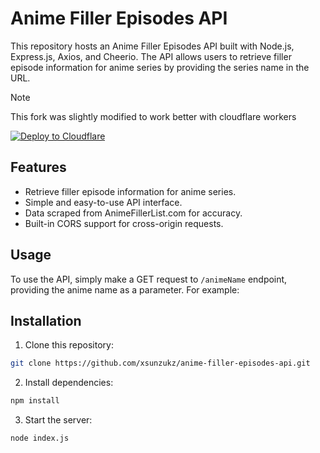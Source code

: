 # Anime Filler Episodes API

This repository hosts an Anime Filler Episodes API built with Node.js, Express.js, Axios, and Cheerio. The API allows users to retrieve filler episode information for anime series by providing the series name in the URL.

> [!note]
> This fork was slightly modified to work better with cloudflare workers

[![Deploy to Cloudflare](https://deploy.workers.cloudflare.com/button)](https://deploy.workers.cloudflare.com/?url=https://github.com/JMcrafter26/anime-filler-episodes-api/)

## Features

- Retrieve filler episode information for anime series.
- Simple and easy-to-use API interface.
- Data scraped from AnimeFillerList.com for accuracy.
- Built-in CORS support for cross-origin requests.

## Usage

To use the API, simply make a GET request to `/animeName` endpoint, providing the anime name as a parameter. For example:


## Installation

1. Clone this repository:
```bash
git clone https://github.com/xsunzukz/anime-filler-episodes-api.git
```

2. Install dependencies:
```bash
npm install
```

3. Start the server:

```bash
node index.js
```


